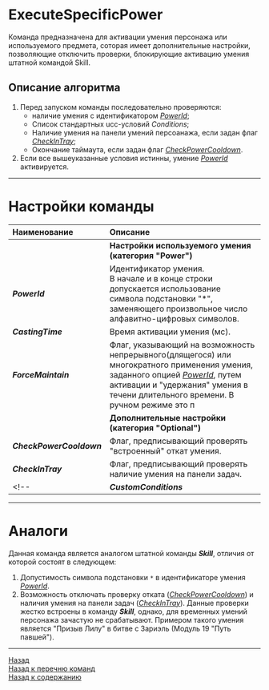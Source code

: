 # **ExecuteSpecificPower**

Команда предназначена для активации умения персонажа или используемого предмета, соторая имеет дополнительные настройки, позволяющие отключить проверки, блокирующие активацию умения штатной командой Skill.

## **Описание алгоритма**

1) Перед запуском команды последовательно проверяются:
    - наличие умения с идентификатором [*PowerId*](#ref-PowerId);
    - Список стандартных ucc-условий *Conditions*;
    <!-- - Расширенный список ucc-условий [*CustomConditions*](#ref-CustomConditions); -->
    - Наличие умения на панели умений персоанажа, если задан флаг [*CheckInTray*](#ref-CheckInTray);
    - Окончание таймаута, если задан флаг [*CheckPowerCooldown*](#ref-CheckPowerCooldown).
2) Если все вышеуказанные условия истинны, умение [*PowerId*](#ref-PowerId) активируется.

---

# **Настройки команды**

| **Наименование** | **Описание** |
|:-----------------|:-------------|
||**Настройки используемого умения <br/>(категория "Power")**
|<a name ="ref-PowerId">***PowerId***</a> | Идентификатор умения. <br/> В начале и в конце строки допускается использование символа подстановки "*", заменяющего произвольное число алфавитно-цифровых символов.|
|<a name ="ref-CastingTime">***CastingTime***</a> | Время активации умения (мс). |
|<a name ="ref-ForceMaintain">***ForceMaintain***</a> | Флаг, указывающий на возможность непрерывного(длящегося) или многократного применения умения, заданного опцией [*PowerId*](#ref-PowerId), путем активации и "удержания" умения в течени длительного времени. В ручном режиме это п|
||**Дополнительные настройки <br/>(категория "Optional")**
|<a name ="ref-CheckPowerCooldown">***CheckPowerCooldown***</a> | Флаг, предписывающий проверять "встроенный" откат умения.|
|<a name ="ref-CheckInTray">***CheckInTray***</a> | Флаг, предписывающий проверять наличие умения на панели задач. |
<!-- |<a name ="ref-CustomConditions">***CustomConditions***</a> | Расширенный список ucc-условий, редактируемый в [отдельном окне](../UccConditionListEditor-RU.md). -->

<!--
---


# **Внутренние условия**

---

# **Блок-схема**
<p align="center"><img src=""></p>
-->

---

# **Аналоги**

Данная команда является аналогом штатной команды ***Skill***, отличия от которой состоят в следующем:
1. Допустимость символа подстановки ``*`` в идентификаторе умения [*PowerId*](#ref-PowerId).
2. Возможность отключать проверку отката ([*CheckPowerCooldown*](#ref-CheckPowerCooldown)) и наличия умения на панели задач ([*CheckInTray*](#ref-CheckInTray)). Данные проверки жестко встроены в команду ***Skill***, однако, для временных умений персонажа зачастую не срабатывают. Примером такого умения является "Призыв Лилу" в битве с Зариэль (Модуль 19 "Путь павшей").
<!-- 3. Возможность использовать дополнительные ucc-условия, реализованные в плагине ([*CustomConditions*](#ref-CustomConditions)). -->

---

<a href="javascript:history.back()">Назад</a>  
[Назад к перечню команд](../EntityTools-UccExtensions-RU.md#ref-Actions)  
[Назад к содержанию](../../index.md)